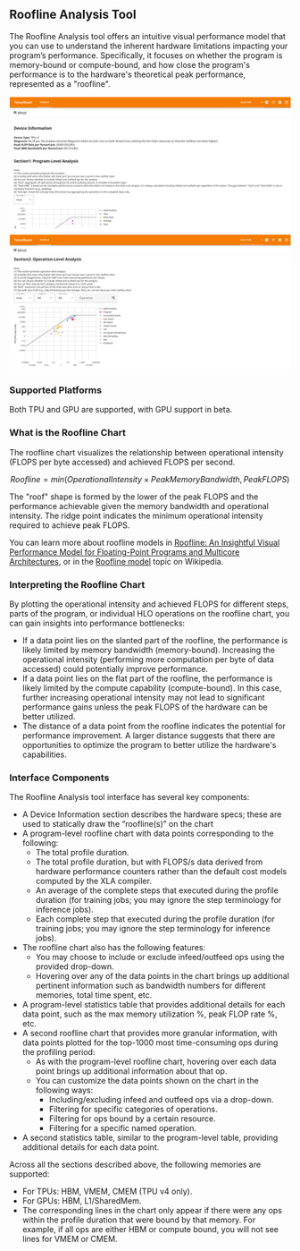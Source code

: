## Roofline Analysis Tool

The Roofline Analysis tool offers an intuitive visual performance model that you
can use to understand the inherent hardware limitations impacting your program’s
performance. Specifically, it focuses on whether the program is memory-bound or
compute-bound, and how close the program's performance is to the hardware's
theoretical peak performance, represented as a "roofline".

![Roofline Analysis](images/roofline_1.png)
![Roofline Analysis](images/roofline_2.png)

### Supported Platforms

Both TPU and GPU are supported, with GPU support in beta.

### What is the Roofline Chart

The roofline chart visualizes the relationship between operational intensity
(FLOPS per byte accessed) and achieved FLOPS per second.

$$
Roofline = min(Operational Intensity \times Peak Memory Bandwidth, Peak FLOPS)
$$

The "roof" shape is formed by the lower of the peak FLOPS and the performance
achievable given the memory bandwidth and operational intensity. The ridge point
indicates the minimum operational intensity required to achieve peak FLOPS.

You can learn more about roofline models in [Roofline: An Insightful Visual
Performance Model for Floating-Point Programs and Multicore
Architectures](https://users.cs.duke.edu/%7Elkw34/papers/roofline-cacm2008.pdf),
or in the [Roofline model](https://en.wikipedia.org/wiki/Roofline_model) topic
on Wikipedia.

### Interpreting the Roofline Chart

By plotting the operational intensity and achieved FLOPS for different steps,
parts of the program, or individual HLO operations on the roofline chart, you
can gain insights into performance bottlenecks:

*   If a data point lies on the slanted part of the roofline, the performance is
    likely limited by memory bandwidth (memory-bound). Increasing the
    operational intensity (performing more computation per byte of data
    accessed) could potentially improve performance.
*   If a data point lies on the flat part of the roofline, the performance is
    likely limited by the compute capability (compute-bound). In this case,
    further increasing operational intensity may not lead to significant
    performance gains unless the peak FLOPS of the hardware can be better
    utilized.
*   The distance of a data point from the roofline indicates the potential for
    performance improvement. A larger distance suggests that there are
    opportunities to optimize the program to better utilize the hardware's
    capabilities.

### Interface Components

The Roofline Analysis tool interface has several key components:

*   A Device Information section describes the hardware specs; these are
    used to statically draw the “roofline(s)” on the chart
*   A program-level roofline chart with data points corresponding to the
    following:
    *   The total profile duration.
    *   The total profile duration, but with FLOPS/s data derived from hardware
        performance counters rather than the default cost models computed by the
        XLA compiler.
    *   An average of the complete steps that executed during the profile
        duration (for training jobs; you may ignore the step terminology for
        inference jobs).
    *   Each complete step that executed during the profile duration (for
        training jobs; you may ignore the step terminology for inference jobs).
*   The roofline chart also has the following features:
    *   You may choose to include or exclude infeed/outfeed ops using the
        provided drop-down.
    *   Hovering over any of the data points in the chart brings up additional
        pertinent information such as bandwidth numbers for different memories,
        total time spent, etc.
*   A program-level statistics table that provides additional details for each
    data point, such as the max memory utilization %, peak FLOP rate %, etc.
*   A second roofline chart that provides more granular information, with data
    points plotted for the top-1000 most time-consuming ops during the profiling
    period:
    *   As with the program-level roofline chart, hovering over each data point
        brings up additional information about that op.
    *   You can customize the data points shown on the chart in the following
        ways:
        *   Including/excluding infeed and outfeed ops via a drop-down.
        *   Filtering for specific categories of operations.
        *   Filtering for ops bound by a certain resource.
        *   Filtering for a specific named operation.
*   A second statistics table, similar to the program-level table, providing
    additional details for each data point.

Across all the sections described above, the following memories are supported:

*   For TPUs: HBM, VMEM, CMEM (TPU v4 only).
*   For GPUs: HBM, L1/SharedMem.
*   The corresponding lines in the chart only appear if there were any ops
    within the profile duration that were bound by that memory. For example, if
    all ops are either HBM or compute bound, you will not see lines for VMEM or
    CMEM.
